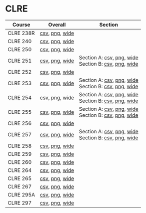 # CLRE

| Course | Overall | Section |
| ------ | ------- | ------- |
| CLRE 238R | [csv](https://github.com/UCSD-Historical-Enrollment-Data/2024Fall/blob/main/overall/CLRE%20238R.csv), [png](https://raw.githubusercontent.com/UCSD-Historical-Enrollment-Data/2024Fall/main/plot_overall/CLRE%20238R.png), [wide](https://raw.githubusercontent.com/UCSD-Historical-Enrollment-Data/2024Fall/main/plot_overall_wide/CLRE%20238R.png) |  |
| CLRE 240 | [csv](https://github.com/UCSD-Historical-Enrollment-Data/2024Fall/blob/main/overall/CLRE%20240.csv), [png](https://raw.githubusercontent.com/UCSD-Historical-Enrollment-Data/2024Fall/main/plot_overall/CLRE%20240.png), [wide](https://raw.githubusercontent.com/UCSD-Historical-Enrollment-Data/2024Fall/main/plot_overall_wide/CLRE%20240.png) |  |
| CLRE 250 | [csv](https://github.com/UCSD-Historical-Enrollment-Data/2024Fall/blob/main/overall/CLRE%20250.csv), [png](https://raw.githubusercontent.com/UCSD-Historical-Enrollment-Data/2024Fall/main/plot_overall/CLRE%20250.png), [wide](https://raw.githubusercontent.com/UCSD-Historical-Enrollment-Data/2024Fall/main/plot_overall_wide/CLRE%20250.png) |  |
| CLRE 251 | [csv](https://github.com/UCSD-Historical-Enrollment-Data/2024Fall/blob/main/overall/CLRE%20251.csv), [png](https://raw.githubusercontent.com/UCSD-Historical-Enrollment-Data/2024Fall/main/plot_overall/CLRE%20251.png), [wide](https://raw.githubusercontent.com/UCSD-Historical-Enrollment-Data/2024Fall/main/plot_overall_wide/CLRE%20251.png) | Section A: [csv](https://github.com/UCSD-Historical-Enrollment-Data/2024Fall/blob/main/section/CLRE%20251_A.csv), [png](https://raw.githubusercontent.com/UCSD-Historical-Enrollment-Data/2024Fall/main/plot_section/CLRE%20251_A.png), [wide](https://raw.githubusercontent.com/UCSD-Historical-Enrollment-Data/2024Fall/main/plot_section_wide/CLRE%20251_A.png)<br>Section B: [csv](https://github.com/UCSD-Historical-Enrollment-Data/2024Fall/blob/main/section/CLRE%20251_B.csv), [png](https://raw.githubusercontent.com/UCSD-Historical-Enrollment-Data/2024Fall/main/plot_section/CLRE%20251_B.png), [wide](https://raw.githubusercontent.com/UCSD-Historical-Enrollment-Data/2024Fall/main/plot_section_wide/CLRE%20251_B.png) |
| CLRE 252 | [csv](https://github.com/UCSD-Historical-Enrollment-Data/2024Fall/blob/main/overall/CLRE%20252.csv), [png](https://raw.githubusercontent.com/UCSD-Historical-Enrollment-Data/2024Fall/main/plot_overall/CLRE%20252.png), [wide](https://raw.githubusercontent.com/UCSD-Historical-Enrollment-Data/2024Fall/main/plot_overall_wide/CLRE%20252.png) |  |
| CLRE 253 | [csv](https://github.com/UCSD-Historical-Enrollment-Data/2024Fall/blob/main/overall/CLRE%20253.csv), [png](https://raw.githubusercontent.com/UCSD-Historical-Enrollment-Data/2024Fall/main/plot_overall/CLRE%20253.png), [wide](https://raw.githubusercontent.com/UCSD-Historical-Enrollment-Data/2024Fall/main/plot_overall_wide/CLRE%20253.png) | Section A: [csv](https://github.com/UCSD-Historical-Enrollment-Data/2024Fall/blob/main/section/CLRE%20253_A.csv), [png](https://raw.githubusercontent.com/UCSD-Historical-Enrollment-Data/2024Fall/main/plot_section/CLRE%20253_A.png), [wide](https://raw.githubusercontent.com/UCSD-Historical-Enrollment-Data/2024Fall/main/plot_section_wide/CLRE%20253_A.png)<br>Section B: [csv](https://github.com/UCSD-Historical-Enrollment-Data/2024Fall/blob/main/section/CLRE%20253_B.csv), [png](https://raw.githubusercontent.com/UCSD-Historical-Enrollment-Data/2024Fall/main/plot_section/CLRE%20253_B.png), [wide](https://raw.githubusercontent.com/UCSD-Historical-Enrollment-Data/2024Fall/main/plot_section_wide/CLRE%20253_B.png) |
| CLRE 254 | [csv](https://github.com/UCSD-Historical-Enrollment-Data/2024Fall/blob/main/overall/CLRE%20254.csv), [png](https://raw.githubusercontent.com/UCSD-Historical-Enrollment-Data/2024Fall/main/plot_overall/CLRE%20254.png), [wide](https://raw.githubusercontent.com/UCSD-Historical-Enrollment-Data/2024Fall/main/plot_overall_wide/CLRE%20254.png) | Section A: [csv](https://github.com/UCSD-Historical-Enrollment-Data/2024Fall/blob/main/section/CLRE%20254_A.csv), [png](https://raw.githubusercontent.com/UCSD-Historical-Enrollment-Data/2024Fall/main/plot_section/CLRE%20254_A.png), [wide](https://raw.githubusercontent.com/UCSD-Historical-Enrollment-Data/2024Fall/main/plot_section_wide/CLRE%20254_A.png)<br>Section B: [csv](https://github.com/UCSD-Historical-Enrollment-Data/2024Fall/blob/main/section/CLRE%20254_B.csv), [png](https://raw.githubusercontent.com/UCSD-Historical-Enrollment-Data/2024Fall/main/plot_section/CLRE%20254_B.png), [wide](https://raw.githubusercontent.com/UCSD-Historical-Enrollment-Data/2024Fall/main/plot_section_wide/CLRE%20254_B.png) |
| CLRE 255 | [csv](https://github.com/UCSD-Historical-Enrollment-Data/2024Fall/blob/main/overall/CLRE%20255.csv), [png](https://raw.githubusercontent.com/UCSD-Historical-Enrollment-Data/2024Fall/main/plot_overall/CLRE%20255.png), [wide](https://raw.githubusercontent.com/UCSD-Historical-Enrollment-Data/2024Fall/main/plot_overall_wide/CLRE%20255.png) | Section A: [csv](https://github.com/UCSD-Historical-Enrollment-Data/2024Fall/blob/main/section/CLRE%20255_A.csv), [png](https://raw.githubusercontent.com/UCSD-Historical-Enrollment-Data/2024Fall/main/plot_section/CLRE%20255_A.png), [wide](https://raw.githubusercontent.com/UCSD-Historical-Enrollment-Data/2024Fall/main/plot_section_wide/CLRE%20255_A.png)<br>Section B: [csv](https://github.com/UCSD-Historical-Enrollment-Data/2024Fall/blob/main/section/CLRE%20255_B.csv), [png](https://raw.githubusercontent.com/UCSD-Historical-Enrollment-Data/2024Fall/main/plot_section/CLRE%20255_B.png), [wide](https://raw.githubusercontent.com/UCSD-Historical-Enrollment-Data/2024Fall/main/plot_section_wide/CLRE%20255_B.png) |
| CLRE 256 | [csv](https://github.com/UCSD-Historical-Enrollment-Data/2024Fall/blob/main/overall/CLRE%20256.csv), [png](https://raw.githubusercontent.com/UCSD-Historical-Enrollment-Data/2024Fall/main/plot_overall/CLRE%20256.png), [wide](https://raw.githubusercontent.com/UCSD-Historical-Enrollment-Data/2024Fall/main/plot_overall_wide/CLRE%20256.png) |  |
| CLRE 257 | [csv](https://github.com/UCSD-Historical-Enrollment-Data/2024Fall/blob/main/overall/CLRE%20257.csv), [png](https://raw.githubusercontent.com/UCSD-Historical-Enrollment-Data/2024Fall/main/plot_overall/CLRE%20257.png), [wide](https://raw.githubusercontent.com/UCSD-Historical-Enrollment-Data/2024Fall/main/plot_overall_wide/CLRE%20257.png) | Section A: [csv](https://github.com/UCSD-Historical-Enrollment-Data/2024Fall/blob/main/section/CLRE%20257_A.csv), [png](https://raw.githubusercontent.com/UCSD-Historical-Enrollment-Data/2024Fall/main/plot_section/CLRE%20257_A.png), [wide](https://raw.githubusercontent.com/UCSD-Historical-Enrollment-Data/2024Fall/main/plot_section_wide/CLRE%20257_A.png)<br>Section B: [csv](https://github.com/UCSD-Historical-Enrollment-Data/2024Fall/blob/main/section/CLRE%20257_B.csv), [png](https://raw.githubusercontent.com/UCSD-Historical-Enrollment-Data/2024Fall/main/plot_section/CLRE%20257_B.png), [wide](https://raw.githubusercontent.com/UCSD-Historical-Enrollment-Data/2024Fall/main/plot_section_wide/CLRE%20257_B.png) |
| CLRE 258 | [csv](https://github.com/UCSD-Historical-Enrollment-Data/2024Fall/blob/main/overall/CLRE%20258.csv), [png](https://raw.githubusercontent.com/UCSD-Historical-Enrollment-Data/2024Fall/main/plot_overall/CLRE%20258.png), [wide](https://raw.githubusercontent.com/UCSD-Historical-Enrollment-Data/2024Fall/main/plot_overall_wide/CLRE%20258.png) |  |
| CLRE 259 | [csv](https://github.com/UCSD-Historical-Enrollment-Data/2024Fall/blob/main/overall/CLRE%20259.csv), [png](https://raw.githubusercontent.com/UCSD-Historical-Enrollment-Data/2024Fall/main/plot_overall/CLRE%20259.png), [wide](https://raw.githubusercontent.com/UCSD-Historical-Enrollment-Data/2024Fall/main/plot_overall_wide/CLRE%20259.png) |  |
| CLRE 260 | [csv](https://github.com/UCSD-Historical-Enrollment-Data/2024Fall/blob/main/overall/CLRE%20260.csv), [png](https://raw.githubusercontent.com/UCSD-Historical-Enrollment-Data/2024Fall/main/plot_overall/CLRE%20260.png), [wide](https://raw.githubusercontent.com/UCSD-Historical-Enrollment-Data/2024Fall/main/plot_overall_wide/CLRE%20260.png) |  |
| CLRE 264 | [csv](https://github.com/UCSD-Historical-Enrollment-Data/2024Fall/blob/main/overall/CLRE%20264.csv), [png](https://raw.githubusercontent.com/UCSD-Historical-Enrollment-Data/2024Fall/main/plot_overall/CLRE%20264.png), [wide](https://raw.githubusercontent.com/UCSD-Historical-Enrollment-Data/2024Fall/main/plot_overall_wide/CLRE%20264.png) |  |
| CLRE 265 | [csv](https://github.com/UCSD-Historical-Enrollment-Data/2024Fall/blob/main/overall/CLRE%20265.csv), [png](https://raw.githubusercontent.com/UCSD-Historical-Enrollment-Data/2024Fall/main/plot_overall/CLRE%20265.png), [wide](https://raw.githubusercontent.com/UCSD-Historical-Enrollment-Data/2024Fall/main/plot_overall_wide/CLRE%20265.png) |  |
| CLRE 267 | [csv](https://github.com/UCSD-Historical-Enrollment-Data/2024Fall/blob/main/overall/CLRE%20267.csv), [png](https://raw.githubusercontent.com/UCSD-Historical-Enrollment-Data/2024Fall/main/plot_overall/CLRE%20267.png), [wide](https://raw.githubusercontent.com/UCSD-Historical-Enrollment-Data/2024Fall/main/plot_overall_wide/CLRE%20267.png) |  |
| CLRE 295A | [csv](https://github.com/UCSD-Historical-Enrollment-Data/2024Fall/blob/main/overall/CLRE%20295A.csv), [png](https://raw.githubusercontent.com/UCSD-Historical-Enrollment-Data/2024Fall/main/plot_overall/CLRE%20295A.png), [wide](https://raw.githubusercontent.com/UCSD-Historical-Enrollment-Data/2024Fall/main/plot_overall_wide/CLRE%20295A.png) |  |
| CLRE 297 | [csv](https://github.com/UCSD-Historical-Enrollment-Data/2024Fall/blob/main/overall/CLRE%20297.csv), [png](https://raw.githubusercontent.com/UCSD-Historical-Enrollment-Data/2024Fall/main/plot_overall/CLRE%20297.png), [wide](https://raw.githubusercontent.com/UCSD-Historical-Enrollment-Data/2024Fall/main/plot_overall_wide/CLRE%20297.png) |  |
